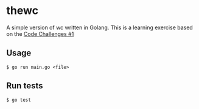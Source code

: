 # thewc

A simple version of wc written in Golang. This is a learning exercise based on the [Code Challenges #1](https://codingchallenges.fyi/challenges/challenge-wc)

## Usage

```
$ go run main.go <file>
```

## Run tests

```
$ go test
```
